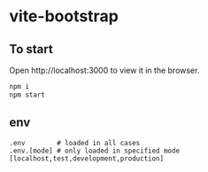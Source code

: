 # vite-bootstrap

## To start

Open http://localhost:3000 to view it in the browser.

```bash
npm i
npm start
```

## env
```.env
.env        # loaded in all cases
.env.[mode] # only loaded in specified mode [localhost,test,development,production]
```
